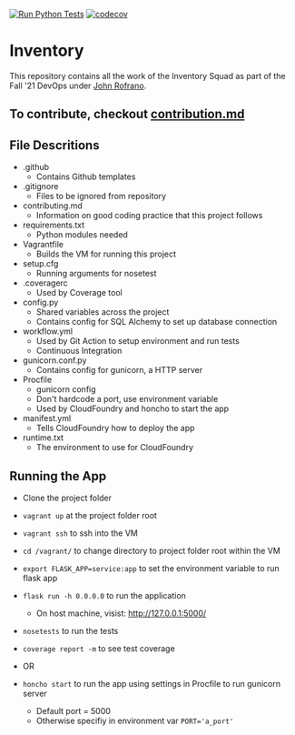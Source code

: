 [![Run Python Tests](https://github.com/Inventory-Devops-Fall21/inventory/actions/workflows/workflow.yml/badge.svg)](https://github.com/Inventory-Devops-Fall21/inventory/actions/workflows/workflow.yml)
[![codecov](https://codecov.io/gh/Inventory-Devops-Fall21/inventory/branch/main/graph/badge.svg?token=8LLHNZEGQZ)](https://codecov.io/gh/Inventory-Devops-Fall21/inventory)

# Inventory

This repository contains all the work of the Inventory Squad as part of the Fall '21 DevOps under [John Rofrano](https://github.com/rofrano).

## To contribute, checkout [contribution.md](./contributing.md)

## File Descritions

- .github
  - Contains Github templates
- .gitignore
  - Files to be ignored from repository
- contributing.md
  - Information on good coding practice that this project follows
- requirements.txt
  - Python modules needed
- Vagrantfile
  - Builds the VM for running this project
- setup.cfg
  - Running arguments for nosetest
- .coveragerc
  - Used by Coverage tool
- config.py
  - Shared variables across the project
  - Contains config for SQL Alchemy to set up database connection
- workflow.yml
  - Used by Git Action to setup environment and run tests
  - Continuous Integration
- gunicorn.conf.py
  - Contains config for gunicorn, a HTTP server
- Procfile
  - gunicorn config
  - Don't hardcode a port, use environment variable
  - Used by CloudFoundry and honcho to start the app
- manifest.yml
  - Tells CloudFoundry how to deploy the app
- runtime.txt
  - The environment to use for CloudFoundry

## Running the App

- Clone the project folder
- `vagrant up` at the project folder root
- `vagrant ssh` to ssh into the VM
- `cd /vagrant/` to change directory to project folder root within the VM
- `export FLASK_APP=service:app` to set the environment variable to run flask app
- `flask run -h 0.0.0.0` to run the application
  - On host machine, visist: <http://127.0.0.1:5000/>
- `nosetests` to run the tests
- `coverage report -m` to see test coverage

- OR
- `honcho start` to run the app using settings in Procfile to run gunicorn server
  - Default port = 5000
  - Otherwise specifiy in environment var `PORT='a_port'`
